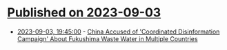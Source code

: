 # [Published on 2023-09-03](index.md)

* [2023-09-03, 19:45:00](https://hardware.slashdot.org/story/23/09/03/196247/china-accused-of-coordinated-disinformation-campaign-about-fukushima-waste-water-in-multiple-countries?utm_source=rss1.0mainlinkanon&utm_medium=feed) - [China Accused of 'Coordinated Disinformation Campaign' About Fukushima Waste Water in Multiple Countries](https://hardware.slashdot.org/story/23/09/03/196247/china-accused-of-coordinated-disinformation-campaign-about-fukushima-waste-water-in-multiple-countries?utm_source=rss1.0mainlinkanon&utm_medium=feed)
